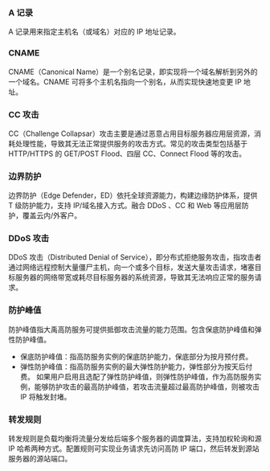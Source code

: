 ### A 记录
A 记录用来指定主机名（或域名）对应的 IP 地址记录。

### CNAME
CNAME（Canonical Name）是一个别名记录，即实现将一个域名解析到另外的一个域名。CNAME 可将多个主机名指向一个别名，从而实现快速地变更 IP 地址。

### CC 攻击
CC（Challenge Collapsar）攻击主要是通过恶意占用目标服务器应用层资源，消耗处理性能，导致其无法正常提供服务的攻击方式。常见的攻击类型包括基于 HTTP/HTTPS 的 GET/POST Flood、四层 CC、Connect Flood 等的攻击。

### 边界防护
边界防护（Edge Defender，ED）依托全球资源能力，构建边缘防护体系，提供 T 级防护能力，支持 IP/域名接入方式。融合 DDoS 、CC 和 Web 等应用层防护，覆盖云内/外客户。

### DDoS 攻击
DDoS 攻击（Distributed Denial of Service），即分布式拒绝服务攻击，指攻击者通过网络远程控制大量僵尸主机，向一个或多个目标，发送大量攻击请求，堵塞目标服务器的网络带宽或耗尽目标服务器的系统资源，导致其无法响应正常的服务请求。

### 防护峰值
防护峰值指大禹高防服务可提供抵御攻击流量的能力范围。包含保底防护峰值和弹性防护峰值。
- 保底防护峰值：指高防服务实例的保底防护能力，保底部分为按月预付费。
- 弹性防护峰值：指高防服务实例的最大弹性防护能力，弹性部分为按天后付费。
如果用户启用且选配了弹性防护峰值，则弹性防护峰值，作为高防服务实例，能够防护攻击的最高防护峰值，若攻击流量超过最高防护峰值，则被攻击 IP 将触发封堵。

### 转发规则
转发规则是负载均衡将流量分发给后端多个服务器的调度算法，支持加权轮询和源 IP 哈希两种方式。配置规则可实现业务请求先访问高防 IP 端口，然后转发到源站服务器的源站端口。


